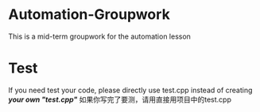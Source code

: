 # Automation-Groupwork
This is a mid-term groupwork for the automation lesson

# Test
If you need test your code, please directly use test.cpp instead of creating ___your own "test.cpp"___
如果你写完了要测，请用直接用项目中的test.cpp